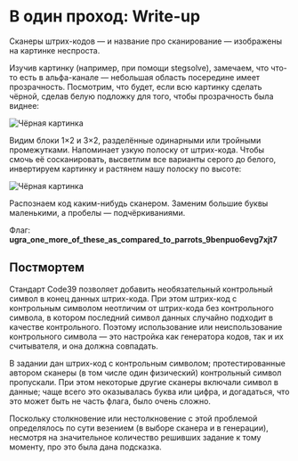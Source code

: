 # В один проход: Write-up

Сканеры штрих-кодов — и название про сканирование — изображены на картинке неспроста.

Изучив картинку (например, при помощи stegsolve), замечаем, что что-то есть в альфа-канале — небольшая область посередине имеет прозрачность. Посмотрим, что будет, если всю картинку сделать чёрной, сделав белую подложку для того, чтобы прозрачность была виднее:

![Чёрная картинка](writeup/black.png)

Видим блоки 1×2 и 3×2, разделённые одинарными или тройными промежутками. Напоминает узкую полоску от штрих-кода. Чтобы смочь её сосканировать, высветлим все варианты серого до белого, инвертируем картинку и растянем нашу полоску по высоте:

![Чёрная картинка](writeup/code.png)

Распознаем код каким-нибудь сканером. Заменим большие буквы маленькими, а пробелы — подчёркиваниями.

Флаг: **ugra_one_more_of_these_as_compared_to_parrots_9benpuo6evg7xjt7**

## Постмортем

Стандарт Code39 позволяет добавить необязательный контрольный символ в конец данных штрих-кода. При этом штрих-код с контрольным символом неотличим от штрих-кода без контрольного символа, в котором последний символ данных случайно подходит в качестве контрольного. Поэтому использование или неиспользование контрольного символа — это настройка как генератора кодов, так и их считывателя, и она должна совпадать.

В задании дан штрих-код с контрольным символом; протестированные автором сканеры (в том числе один физический) контрольный символ пропускали. При этом некоторые другие сканеры включали символ в данные; чаще всего это оказывалась буква или цифра, и догадаться, что это может быть не часть флага, было очень сложно.

Поскольку столкновение или нестолкновение с этой проблемой определялось по сути везением (в выборе сканера и в генерации), несмотря на значительное количество решивших задание к тому моменту, про это была дана подсказка.
